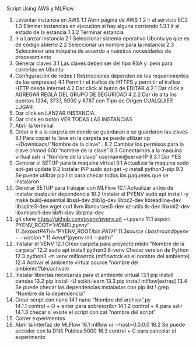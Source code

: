 Script Using AWS y MLFlow 
1. Levantar instancia en AWS
	1.1 Abrir página de AWS
	1.2 ir al servicio EC2
	1.3 Eliminar instancias en ejecución si hay  alguna corriendo		1.3.1 Ir al estado de la estancia
		1.3.2	 Terminar estancia
2. Ir a Lanzar Instancia
	2.1 Seleccionar sistema operativo Ubuntu ya que es de código abierto
	2.2 Seleccionar un nombre para la instancia
	2.3 Seleccionar una máquina de acuerdo a nuestras necesidades de procesamiento
3. Generar claves
	3.1 Las claves deben ser del tipo RSA y .pem para correrlas en Ubuntu
4. Configuración de redes ( Restricciones dependen de los requerimientos de las empresas)
	4.1 Permitir el trafico de HTTPS y permitir el trafico HTTP desde internet
	4.2 Dar click al buton de EDITAR
		4.2.1 Dar click a AGREGAR REGLA DEL GRUPO DE SEGURIDAD
		4.2.2 Dar de alta los puertos 1234, 3737, 5000 y 8787 con Tipo de Origen CUALQUIER LUGAR
5. Dar click en LANZAR INSTANCIA
6. Dar click en botón VER TODAS LAS INSTANCIAS
7. Abrir la terminal
8. Crear o ir a la carpeta en donde se guardaran o se guardaron las claves
	8.1 Para copiar la llave en la carpeta se puede utilizar cp ~/Downloads/“Nombre de la clave” .
	8.2 Cambiar los permisos para la clave chmod 600 “nombre de la clave”
	8.3 Conectarnos a la maquina virtual ssh -i “Nombre de la clave” username@serverIP
		8.3.1 Dar YES
9. Generar el SETUP para la maquina virtual
	9.1 Actualizar la maquina sudo apt-get update
	9.2 Instalar PIP sudo apt-get -y install python3-pip
	9.3 Se puede utilizar pip list  para checar todos los paquetes que se instalaron
10. Generar SETUP para trabajar con MLFlow
	10.1 Actualizar antes de instalar cualquier dependencia 
	10.2 Instalar el PYENV sudo apt install -y make build-essential libssl-dev zlib1g-dev libbz2-dev libreadline-dev libsqlite3-dev wget curl llvm libncurses5-dev xz-utils tk-dev libxml2-dev libxmlsec1-dev libffi-dev liblzma-dev
11. git clone https://github.com/pyenv/pyenv.git ~/.pyenv 
	11.1 export PYENV_ROOT=“$HOME/.pyenv”
	11.2 export PATH=“$PYENV_ROOT/bin:$PATH”
	11.3 source ~/.bashrc and pyenv --version
	*11.4 eval “$(pyenv init --path)”
12. Instalar el VENV
	12.1 Crear carpeta para proyecto mkdir “Nombre de la carpeta”
	12.2 sudo apt install python3.8-venv Checar version de Python
	12.3 python3 -m venv mlflowtrck (mlflowtrck es el nombre del ambiente)
	12.4 Activar el ambiente virtual source “nombre del ambiente”/bin/activate
13. Instalar librerías necesarias para el ambiente virtual
	13.1 pip install pandas
	13.2 pip install -U scikit-learn
	13.3 pip install mlflow[extras]
	13.4 Se puede checar las dependencias instaladas con pip list ! grep “Nombre de la dependencia”
14. Crear script con nano
	14.1 nano “Nombre del archivo”.py 	
		14.1.1 control + O + enter para sobrescribir 
		14.1.2 control + X para salir 
		14.1.3 checar si existe el script con cat “nombre del script”
15. Correr experimentos
16. Abrir la interfaz de MLFlow
	16.1 mlflow ui --host=0.0.0.0
	16.2 Se puede acceder con la DNS Publica:5000
	16.3 control + C para cancelar el experimento
